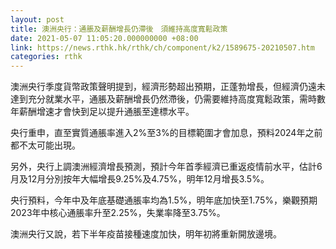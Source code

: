```yaml
---
layout: post
title: 澳洲央行：通脹及薪酬增長仍滯後　須維持高度寬鬆政策
date: 2021-05-07 11:05:20.000000000 +08:00
link: https://news.rthk.hk/rthk/ch/component/k2/1589675-20210507.htm
categories: rthk
---
```


澳洲央行季度貨幣政策聲明提到，經濟形勢超出預期，正蓬勃增長，但經濟仍遠未達到充分就業水平，通脹及薪酬增長仍然滯後，仍需要維持高度寬鬆政策，需時數年薪酬增速才會快到足以提升通脹至達標水平。

央行重申，直至實質通脹率進入2%至3%的目標範圍才會加息，預料2024年之前都不太可能出現。

另外，央行上調澳洲經濟增長預測，預計今年首季經濟已重返疫情前水平，估計6月及12月分別按年大幅增長9.25%及4.75%，明年12月增長3.5%。

央行預料，今年中及年底基礎通脹率均為1.5%，明年底加快至1.75%，樂觀預期2023年中核心通脹率升至2.25%，失業率降至3.75%。

澳洲央行又說，若下半年疫苗接種速度加快，明年初將重新開放邊境。
